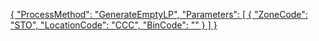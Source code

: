 [{
  "ProcessMethod": "GenerateEmptyLP",
  "Parameters": [
    {
      "ZoneCode": "STO",
      "LocationCode": "CCC",
      "BinCode": ""
    }
  ]
}]()